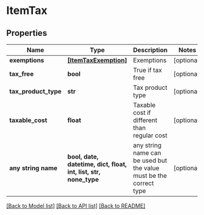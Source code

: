 # ItemTax


## Properties
Name | Type | Description | Notes
------------ | ------------- | ------------- | -------------
**exemptions** | [**[ItemTaxExemption]**](ItemTaxExemption.md) | Exemptions | [optional] 
**tax_free** | **bool** | True if tax free | [optional] 
**tax_product_type** | **str** | Tax product type | [optional] 
**taxable_cost** | **float** | Taxable cost if different than regular cost | [optional] 
**any string name** | **bool, date, datetime, dict, float, int, list, str, none_type** | any string name can be used but the value must be the correct type | [optional]

[[Back to Model list]](../README.md#documentation-for-models) [[Back to API list]](../README.md#documentation-for-api-endpoints) [[Back to README]](../README.md)


